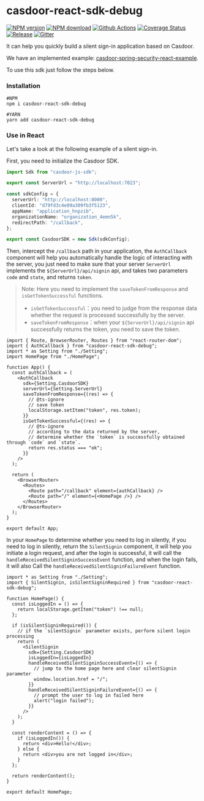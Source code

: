 # casdoor-react-sdk-debug

[![NPM version](https://img.shields.io/npm/v/casdoor-react-sdk-debug)](https://npmjs.com/package/casdoor-react-sdk-debug)
[![NPM download](https://img.shields.io/npm/dm/casdoor-react-sdk-debug)](https://npmjs.com/package/casdoor-react-sdk-debug)
[![Github Actions](https://github.com/irvanmohamad/casdoor-react-sdk-debug/actions/workflows/release.yaml/badge.svg)](https://github.com/irvanmohamad/casdoor-react-sdk-debug/actions/workflows/release.yaml)
[![Coverage Status](https://codecov.io/gh/casdoor/casdoor-react-sdk-debug/branch/master/graph/badge.svg)](https://codecov.io/gh/casdoor/casdoor-react-sdk-debug)
[![Release](https://img.shields.io/github/v/release/casdoor/casdoor-react-sdk-debug)](https://github.com/irvanmohamad/casdoor-react-sdk-debug/releases/latest)
[![Gitter](https://badges.gitter.im/Join%20Chat.svg)](https://gitter.im/casbin/casdoor)


It can help you quickly build a silent sign-in application based on Casdoor.

We have an implemented example: [casdoor-spring-security-react-example](https://github.com/casdoor/casdoor-spring-security-react-example).

To use this sdk just follow the steps below.

### Installation

```shell
#NPM
npm i casdoor-react-sdk-debug

#YARN
yarn add casdoor-react-sdk-debug
```

### Use in React

Let's take a look at the following example of a silent sign-in.

First, you need to initialize the Casdoor SDK.

```ts
import Sdk from "casdoor-js-sdk";

export const ServerUrl = "http://localhost:7023";

const sdkConfig = {
  serverUrl: "http://localhost:8000",
  clientId: "d79fd3c4e09a309fb3f5123",
  appName: "application_hnpzib",
  organizationName: "organization_4emn5k",
  redirectPath: "/callback",
};

export const CasdoorSDK = new Sdk(sdkConfig);
```

Then, intercept the `/callback` path in your application, the `AuthCallback` component will help you automatically handle the logic of interacting with the server, you just need to make sure that your server `ServerUrl` implements the `${ServerUrl}/api/signin` api, and takes two parameters `code` and `state`, and returns `token`.

> Note: Here you need to implement the `saveTokenFromResponse` and `isGetTokenSuccessful` functions.
>
> - `isGetTokenSuccessful`：you need to judge from the response data whether the request is processed successfully by the server.
> - `saveTokenFromResponse`：when your `${ServerUrl}/api/signin` api successfully returns the token, you need to save the token.

```tsx
import { Route, BrowserRouter, Routes } from "react-router-dom";
import { AuthCallback } from "casdoor-react-sdk-debug";
import * as Setting from "./Setting";
import HomePage from "./HomePage";

function App() {
  const authCallback = (
    <AuthCallback
      sdk={Setting.CasdoorSDK}
      serverUrl={Setting.ServerUrl}
      saveTokenFromResponse={(res) => {
        // @ts-ignore
        // save token
        localStorage.setItem("token", res.token);
      }}
      isGetTokenSuccessful={(res) => {
        // @ts-ignore
        // according to the data returned by the server,
        // determine whether the `token` is successfully obtained through `code` and `state`.
        return res.status === "ok";
      }}
    />
  );

  return (
    <BrowserRouter>
      <Routes>
        <Route path="/callback" element={authCallback} />
        <Route path="/" element={<HomePage />} />
      </Routes>
    </BrowserRouter>
  );
}

export default App;
```

In your `HomePage` to determine whether you need to log in silently, if you need to log in silently, return the `SilentSignin` component, it will help you initiate a login request, and after the login is successful, it will call the `handleReceivedSilentSigninSuccessEvent` function, and when the login fails, it will also Call the `handleReceivedSilentSigninFailureEvent` function.

```tsx
import * as Setting from "./Setting";
import { SilentSignin, isSilentSigninRequired } from "casdoor-react-sdk-debug";

function HomePage() {
  const isLoggedIn = () => {
    return localStorage.getItem("token") !== null;
  };

  if (isSilentSigninRequired()) {
    // if the `silentSignin` parameter exists, perform silent login processing
    return (
      <SilentSignin
        sdk={Setting.CasdoorSDK}
        isLoggedIn={isLoggedIn}
        handleReceivedSilentSigninSuccessEvent={() => {
          // jump to the home page here and clear silentSignin parameter
          window.location.href = "/";
        }}
        handleReceivedSilentSigninFailureEvent={() => {
          // prompt the user to log in failed here
          alert("login failed");
        }}
      />
    );
  }

  const renderContent = () => {
    if (isLoggedIn()) {
      return <div>Hello!</div>;
    } else {
      return <div>you are not logged in</div>;
    }
  };

  return renderContent();
}

export default HomePage;
```

